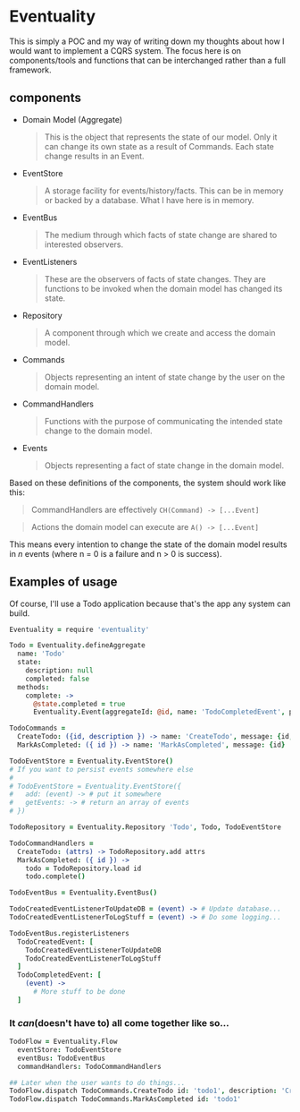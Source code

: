 # Eventuality
This is simply a POC and my way of writing down my thoughts about how I would want to implement a CQRS system. The focus here is on components/tools and functions that can be interchanged rather than a full framework.

## components
  * Domain Model (Aggregate)
    > This is the object that represents the state of our model. Only it can change its own state as a result of Commands. Each state change results in an Event.

  * EventStore
    > A storage facility for events/history/facts. This can be in memory or backed by a database. What I have here is in memory.

  * EventBus
    > The medium through which facts of state change are shared to interested observers.

  * EventListeners
    > These are the observers of facts of state changes. They are functions to be invoked when the domain model has changed its state.

  * Repository
    > A component through which we create and access the domain model.

  * Commands
    > Objects representing an intent of state change by the user on the domain model.

  * CommandHandlers
    > Functions with the purpose of communicating the intended state change to the domain model.  

  * Events  
    > Objects representing a fact of state change in the domain model.

Based on these definitions of the components, the system should work like this:

  > CommandHandlers are effectively `CH(Command) -> [...Event]`

  >Actions the domain model can execute are `A() -> [...Event]`

This means every intention to change the state of the domain model results in *n* events (where n = 0 is a failure and n > 0 is success).

## Examples of usage
Of course, I'll use a Todo application because that's the app any system can build.

``` coffeescript
Eventuality = require 'eventuality'

Todo = Eventuality.defineAggregate
  name: 'Todo'
  state:
    description: null
    completed: false
  methods:
    complete: ->
      @state.completed = true
      Eventuality.Event(aggregateId: @id, name: 'TodoCompletedEvent', payload: {completed: true}, state: @state)

TodoCommands =
  CreateTodo: ({id, description }) -> name: 'CreateTodo', message: {id, description}
  MarkAsCompleted: ({ id }) -> name: 'MarkAsCompleted', message: {id}

TodoEventStore = Eventuality.EventStore()
# If you want to persist events somewhere else
#
# TodoEventStore = Eventuality.EventStore({
#   add: (event) -> # put it somewhere
#   getEvents: -> # return an array of events
# })

TodoRepository = Eventuality.Repository 'Todo', Todo, TodoEventStore

TodoCommandHandlers =
  CreateTodo: (attrs) -> TodoRepository.add attrs
  MarkAsCompleted: ({ id }) ->
    todo = TodoRepository.load id
    todo.complete()

TodoEventBus = Eventuality.EventBus()

TodoCreatedEventListenerToUpdateDB = (event) -> # Update database...
TodoCreatedEventListenerToLogStuff = (event) -> # Do some logging...

TodoEventBus.registerListeners
  TodoCreatedEvent: [
    TodoCreatedEventListenerToUpdateDB
    TodoCreatedEventListenerToLogStuff
  ]
  TodoCompletedEvent: [
    (event) ->
      # More stuff to be done
  ]
```

### It _can_(doesn't have to) all come together like so...
``` coffeescript
TodoFlow = Eventuality.Flow
  eventStore: TodoEventStore
  eventBus: TodoEventBus
  commandHandlers: TodoCommandHandlers

## Later when the user wants to do things...
TodoFlow.dispatch TodoCommands.CreateTodo id: 'todo1', description: 'Create a todo'
TodoFlow.dispatch TodoCommands.MarkAsCompleted id: 'todo1'
```
